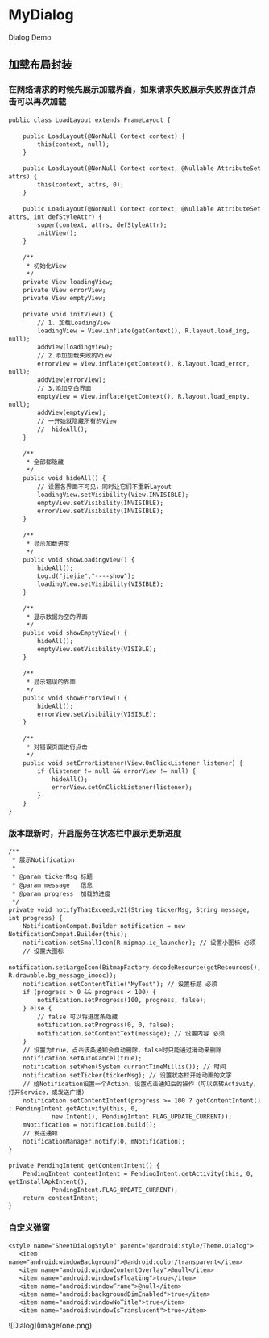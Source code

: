 # MyDialog
Dialog Demo

## 加载布局封装
### 在网络请求的时候先展示加载界面，如果请求失败展示失败界面并点击可以再次加载
    public class LoadLayout extends FrameLayout {

        public LoadLayout(@NonNull Context context) {
            this(context, null);
        }

        public LoadLayout(@NonNull Context context, @Nullable AttributeSet attrs) {
            this(context, attrs, 0);
        }

        public LoadLayout(@NonNull Context context, @Nullable AttributeSet attrs, int defStyleAttr) {
            super(context, attrs, defStyleAttr);
            initView();
        }

        /**
         * 初始化View
         */
        private View loadingView;
        private View errorView;
        private View emptyView;

        private void initView() {
            // 1. 加载LoadingView
            loadingView = View.inflate(getContext(), R.layout.load_ing, null);
            addView(loadingView);
            // 2.添加加载失败的View
            errorView = View.inflate(getContext(), R.layout.load_error, null);
            addView(errorView);
            // 3.添加空白界面
            emptyView = View.inflate(getContext(), R.layout.load_enpty, null);
            addView(emptyView);
            // 一开始就隐藏所有的View
            //  hideAll();
        }

        /**
         * 全部都隐藏
         */
        public void hideAll() {
            // 设置各界面不可见，同时让它们不重新Layout
            loadingView.setVisibility(View.INVISIBLE);
            emptyView.setVisibility(INVISIBLE);
            errorView.setVisibility(INVISIBLE);
        }

        /**
         * 显示加载进度
         */
        public void showLoadingView() {
            hideAll();
            Log.d("jiejie","----show");
            loadingView.setVisibility(VISIBLE);
        }

        /**
         * 显示数据为空的界面
         */
        public void showEmptyView() {
            hideAll();
            emptyView.setVisibility(VISIBLE);
        }

        /**
         * 显示错误的界面
         */
        public void showErrorView() {
            hideAll();
            errorView.setVisibility(VISIBLE);
        }

        /**
         * 对错误页面进行点击
         */
        public void setErrorListener(View.OnClickListener listener) {
            if (listener != null && errorView != null) {
                hideAll();
                errorView.setOnClickListener(listener);
            }
        }
    }

### 版本跟新时，开启服务在状态栏中展示更新进度
    /**
     * 展示Notification
     *
     * @param tickerMsg 标题
     * @param message   信息
     * @param progress  加载的进度
     */
    private void notifyThatExceedLv21(String tickerMsg, String message, int progress) {
        NotificationCompat.Builder notification = new NotificationCompat.Builder(this);
        notification.setSmallIcon(R.mipmap.ic_launcher); // 设置小图标 必须
        // 设置大图标
        notification.setLargeIcon(BitmapFactory.decodeResource(getResources(), R.drawable.bg_message_imooc));
        notification.setContentTitle("MyTest"); // 设置标题 必须
        if (progress > 0 && progress < 100) {
            notification.setProgress(100, progress, false);
        } else {
            // false 可以将进度条隐藏
            notification.setProgress(0, 0, false);
            notification.setContentText(message); // 设置内容 必须
        }
        // 设置为true，点击该条通知会自动删除，false时只能通过滑动来删除
        notification.setAutoCancel(true);
        notification.setWhen(System.currentTimeMillis()); // 时间
        notification.setTicker(tickerMsg); // 设置状态栏开始动画的文字
        // 给Notification设置一个Action，设置点击通知后的操作（可以跳转Activity，打开Service，或发送广播）
        notification.setContentIntent(progress >= 100 ? getContentIntent() : PendingIntent.getActivity(this, 0,
                new Intent(), PendingIntent.FLAG_UPDATE_CURRENT));
        mNotification = notification.build();
        // 发送通知
        notificationManager.notify(0, mNotification);
    }

    private PendingIntent getContentIntent() {
        PendingIntent contentIntent = PendingIntent.getActivity(this, 0, getInstallApkIntent(),
                PendingIntent.FLAG_UPDATE_CURRENT);
        return contentIntent;
    }

### 自定义弹窗
    <style name="SheetDialogStyle" parent="@android:style/Theme.Dialog">
       <item name="android:windowBackground">@android:color/transparent</item>
       <item name="android:windowContentOverlay">@null</item>
       <item name="android:windowIsFloating">true</item>
       <item name="android:windowFrame">@null</item>
       <item name="android:backgroundDimEnabled">true</item>
       <item name="android:windowNoTitle">true</item>
       <item name="android:windowIsTranslucent">true</item>
   </style>
   <style name="custom_dialog" parent="@android:style/Theme.Dialog">
       <item name="android:windowFrame">@null</item>
       <item name="android:windowIsFloating">true</item>
       <item name="android:windowIsTranslucent">true</item>
       <item name="android:windowNoTitle">true</item>
       <item name="android:background">@android:color/transparent</item>
       <item name="android:windowBackground">@android:color/transparent</item>
       <item name="android:windowContentOverlay">@null</item>
       <item name="android:backgroundDimEnabled">false</item>
       <item name="android:backgroundDimAmount">0.6</item>
   </style>
![Dialog](image/one.png)
